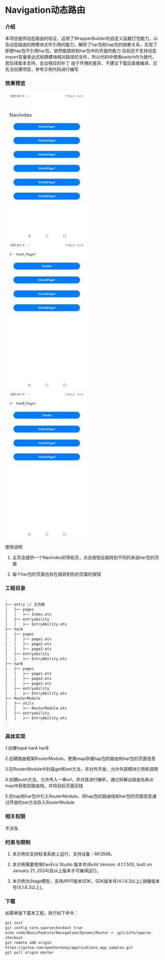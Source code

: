 # Navigation动态路由

### 介绍

本项目提供动态路由的验证，运用了WrapperBuilder的自定义函数打包能力，以及动态路由的跨模块文件引用的能力，解除了har包和hap包的依赖关系，实现了
即使hap包不引用har包，依然能跳转到har包中的页面的能力
目前还不支持动态import变量表达式和跨模块相对路径的文件，所以代码中使用switch作为替代，若后续版本支持，会出相应的补丁
由于环境的差异，不建议下载后直接编译，应先当创建项目，参考示例代码进行编写

### 效果预览
![image](images/Index.jpg)
![image](images/HarA.jpg)
![image](images/HarB.jpg)

使用说明

1. 主页会提供一个NavIndex的导航页，点击按钮会跳转到不同的来自har包的页面

2. 每个har包的页面也存在跳转到别的页面的按钮

### 工程目录

```
.
├── entry // 主页面
│   ├── pages
│   │   ├── Index.ets
│   ├── entryability
│   │   ├── EntryAbility.ets
├── harA
│   ├── pages
│   │   ├── page1.ets
│   │   ├── page2.ets
│   │   ├── page3.ets
│   ├── entryability
│   │   ├── EntryAbility.ets
├── harB 
│   ├── pages
│   │   ├── page1.ets
│   │   ├── page2.ets
│   │   ├── page3.ets
│   ├── entryability
│   │   ├── EntryAbility.ets
├── RouterModule
│   ├── utils
│   │   ├── RouterModule.ets
│   ├── entryability
│   │   ├── EntryAbility.ets 
.
```

### 具体实现

1.创建hapA harA harB

2.创建路由框架RouterModule，使用map存储hap包的路由和har包的页面信息

3.在RouterModule中封装get和set方法，并对外开放，允许外部模块引用和调用

4.创建push方法，允许传入一串url，并对其进行解析，通过拆解出路由名称从map中获取到路由栈，并将目标页面压栈

5.在hap和har包中引入RouterModule，将hap包的路由栈和har包的页面信息通过开放的set方法存入RouterModule

### 相关权限

不涉及

### 约束与限制

1. 本示例仅支持标准系统上运行，支持设备：RK3568。

2. 本示例需要使用DevEco Studio 版本号(Build Version: 4.1.1.500, built on January 21, 2024)及以上版本才可编译运行。

3. 本示例为Stage模型，支持API11版本SDK，SDK版本号(4.1.6.3以上),镜像版本号(4.1.6.3以上)。

### 下载

如需单独下载本工程，执行如下命令：

```
git init
git config core.sparsecheckout true
echo code/BasicFeature/Navigation/DynamicRouter > .git/info/sparse-checkout
git remote add origin https://gitee.com/openharmony/applications_app_samples.git
git pull origin master
```
